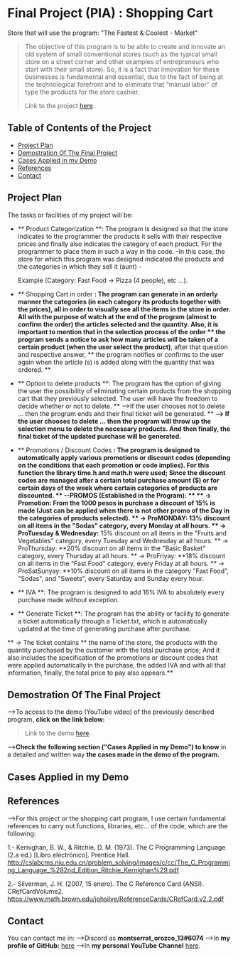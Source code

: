 # Final Project (PIA) :  Shopping Cart 
Store that will use the program: "The Fastest & Coolest - Market" 


>The objective of this program is to be able to create and innovate an old system of small conventional stores (such as the typical small store on a street corner and other examples of entrepreneurs who start with their small store).
So, it is a fact that innovation for these businesses is fundamental and essential, due to the fact of being at the technological forefront and to eliminate that “manual labor” of type the products for the store cashier.
>
>Link to the project [here](https://github.com/montserrat1318/C/tree/main/pia).


## Table of Contents of the Project
* [Project Plan](#Project-Plan)
* [Demostration Of The Final Project](#Demostration-Of-The-Final-Program)
* [Cases Applied in my Demo](#Cases-Applied-in-my-Demo)
* [References](#References)
* [Contact](#Contact)
<!-- * [License](#license) -->

## Project Plan
The tasks or facilities of my project will be:
* ** Product Categorization **: The program is designed so that the store indicates to the programmer the products it sells with their respective prices and finally also indicates the category of each product. For the programmer to place them in such a way in the code.
-In this case, the store for which this program was designed indicated the products and the categories in which they sell it (aunt) -

   Example (Category: Fast Food -> Pizza (4 people), etc ...).
* ** Shopping Cart in order **: The program can generate in an orderly manner the categories (in each category its products together with the prices), all in order to visually see all the items in the store in order.
All with the purpose of watch at the end of the program (almost to confirm the order) the articles selected and the quantity.
Also, it is important to mention that in the selection process of the order      ** the program sends a notice to ask how many articles will be taken of a certain product (when the user select the product)**, after that question and respective answer, ** the program notifies or confirms to the user again when the article (s) is added along with the quantity that was ordered. **

* ** Option to delete products **: The program has the option of giving the user the possibility of eliminating certain products from the shopping cart that they previously selected. The user will have the freedom to decide whether or not to delete.
** -->If the user chooses not to delete ... then the program ends and their final ticket will be generated. **
**--> If the user chooses to delete ... then the program will throw up the selection menu to delete the necessary products. And then finally, the final ticket of the updated purchase will be generated.**

* ** Promotions / Discount Codes **: The program is designed to automatically apply various promotions or discount codes (depending on the conditions that each promotion or code implies). For this function the library time.h and math.h were used; Since the discount codes are managed after a certain total purchase amount ($) or for certain days of the week where certain categories of products are discounted.
** --PROMOS (Established in the Program): **
** -> Promotion: **From the 1000 pesos in purchase a discount of 15% is made (Just can be applied when there is not other promo of the Day in the categories of products selected).
** -> ProMONDAY:** 13% discount on all items in the "Sodas" category, every Monday at all hours. 
** -> ProTuesday & Wednesday:** 15% discount on all items in the "Fruits and Vegetables" category, every Tuesday and Wednesday at all hours. 
** -> ProThursday: **20% discount on all items in the "Basic Basket" category, every Thursday at all hours. 
** -> ProFriyay: **18% discount on all items in the "Fast Food" category, every Friday at all hours. 
** -> ProSatSunyay: **10% discount on all items in the category "Fast Food", "Sodas", and "Sweets", every Saturday and Sunday every hour. 

* ** IVA **: The program is designed to add 16% IVA to absolutely every purchase made without exception.

* ** Generate Ticket **: The program has the ability or facility to generate a ticket automatically through a Ticket.txt, which is automatically updated at the time of generating purchase after purchase.

** -> The ticket contains ** the name of the store, the products with the quantity purchased by the customer with the total purchase price; And it also includes the specification of the promotions or discount codes that were applied automatically in the purchase, the added IVA and with all that information, finally, the total price to pay also appears.**

## Demostration Of The Final Project
-->To access to the demo (YouTube video) of the previously described program, **click on the link below:**

>Link to the demo [here](https://www.youtube.com/watch?v=Jx3qH6_0qPA&t=24s).

-->**Check the following section ("Cases Applied in my Demo") to know** in a detailed and written way **the cases made in the demo of the program.**

## Cases Applied in my Demo

## References
-->For this project or the shopping cart program, I use certain fundamental references to carry out functions, libraries, etc... of the code, which are the following:

1.- Kernighan, B. W., & Ritchie, D. M. (1973). The C Programming Language (2.a ed.) [Libro electrónico]. Prentice Hall. http://cslabcms.nju.edu.cn/problem_solving/images/c/cc/The_C_Programming_Language_%282nd_Edition_Ritchie_Kernighan%29.pdf

2.- Silverman, J. H. (2007, 15 enero). The C Reference Card (ANSI). CRefCardVolume2. https://www.math.brown.edu/johsilve/ReferenceCards/CRefCard.v2.2.pdf

## Contact
You can contact me in:
-->Discord as  **montserrat_orozco_13#6074** 
-->In **my profile of GitHub:** [here](https://github.com/montserrat1318) 
-->In **my personal YouTube Channel** [here](https://www.youtube.com/channel/UCMV5nUXAt0J-El-bIdc1S-g).
